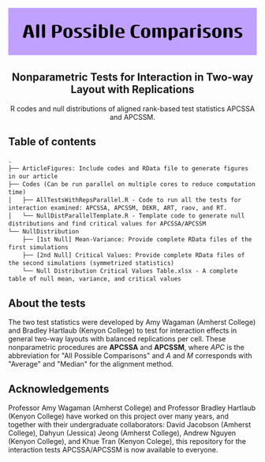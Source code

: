 <p align="center"><img src="https://github.com/tranbaokhue/Rank-based-InteractionTest/blob/main/ArticleFigures/Banner.png"></p>

<h2 align="center">Nonparametric Tests for Interaction in Two-way Layout with Replications<br>
 </h2>
<p align="center">R codes and null distributions of aligned rank-based test statistics APCSSA and APCSSM. </p>

## Table of contents
```
.
├── ArticleFigures: Include codes and RData file to generate figures in our article
├── Codes (Can be run parallel on multiple cores to reduce computation time)
│   ├── AllTestsWithRepsParallel.R - Code to run all the tests for interaction examined: APCSSA, APCSSM, DEKR, ART, raov, and RT.
│   └── NullDistParallelTemplate.R - Template code to generate null distributions and find critical values for APCSSA/APCSSM 
└── NullDistribution
    ├── [1st Null] Mean-Variance: Provide complete RData files of the first simulations
    ├── [2nd Null] Critical Values: Provide complete RData files of the second simulations (symmetrized statistics)
    └── Null Distribution Critical Values Table.xlsx - A complete table of null mean, variance, and critical values
````

## About the tests
The two test statistics were developed by Amy Wagaman (Amherst College) and Bradley Hartlaub (Kenyon College) to test for interaction effects in general two-way layouts with balanced replications per cell. These nonparametric procedures are **APCSSA** and **APCSSM**, where *APC* is the abbreviation for "All Possible Comparisons" and *A* and *M* corresponds with "Average" and "Median" for the alignment method. 

## Acknowledgements
Professor Amy Wagaman (Amherst College) and Professor Bradley Hartlaub (Kenyon College) have worked on this project over many years, and together with their undergraduate collaborators: David Jacobson (Amherst College), Dahyun (Jessica) Jeong (Amherst College), Andrew Nguyen (Kenyon College), and Khue Tran (Kenyon Colege), this repository for the interaction tests APCSSA/APCSSM is now available to everyone.
